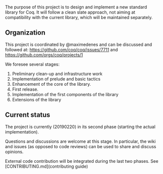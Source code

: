 The purpose of this project is to design and implement a new standard library
for Coq. It will follow a clean slate approach, not aiming at compatibility with
the current library, which will be maintained separately.

## Organization

This project is coordinated by @maximedenes and can be discussed and followed
at: https://github.com/coq/coq/issues/7711 and
https://github.com/orgs/coq/projects/1

We foresee several stages:
 1. Preliminary clean-up and infrastructure work
 1. Implementation of prelude and basic tactics
 1. Enhancement of the core of the library.
 1. First release.
 1. Implementation of the first components of the library
 1. Extensions of the library

## Current status

The project is currently (20190220) in its second phase (starting the actual
implementation).

Questions and discussions are welcome at this stage. In particular, the wiki and
issues (as opposed to code reviews) can be used to share and discuss opinions.

External code contribution will be integrated during the last two phases. See
[CONTRIBUTING.md](contributing guide)
